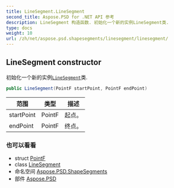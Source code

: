 ```yaml
---
title: LineSegment.LineSegment
second_title: Aspose.PSD for .NET API 参考
description: LineSegment 构造函数. 初始化一个新的实例LineSegment类.
type: docs
weight: 10
url: /zh/net/aspose.psd.shapesegments/linesegment/linesegment/
---
```

## LineSegment constructor

初始化一个新的实例[`LineSegment`](../)类.

```csharp
public LineSegment(PointF startPoint, PointF endPoint)
```

| 范围 | 类型 | 描述 |
| --- | --- | --- |
| startPoint | PointF | 起点。 |
| endPoint | PointF | 终点。 |

### 也可以看看

* struct [PointF](../../../aspose.psd/pointf/)
* class [LineSegment](../)
* 命名空间 [Aspose.PSD.ShapeSegments](../../linesegment/)
* 部件 [Aspose.PSD](../../../)


